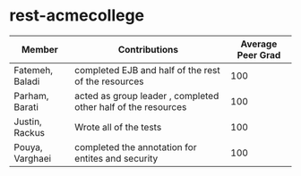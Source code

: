 # rest-acmecollege

| Member       | Contributions | Average Peer Grad       |
|-----------------|-----|----------------|
| Fatemeh, Baladi | completed EJB and half of the rest of the resources  | 100     |
| Parham, Barati  | acted as group leader , completed  other half of the resources  | 100 |
| Justin, Rackus  | Wrote all of the tests  | 100 |
| Pouya, Varghaei | completed the annotation for entites and security  | 100 |
